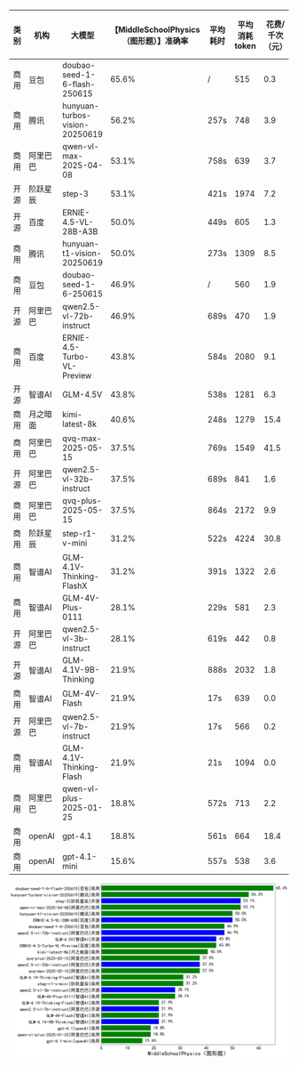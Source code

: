 
|类别|机构|大模型|【MiddleSchoolPhysics（图形题）】准确率|平均耗时|平均消耗token|花费/千次（元）|排名（准确率）|
|---|---|-----|-------------------|-------|-----------|-----------|-----------|
|商用|豆包|doubao-seed-1-6-flash-250615|65.6%|/|515|0.3|1|
|商用|腾讯|hunyuan-turbos-vision-20250619|56.2%|257s|748|3.9|2|
|商用|阿里巴巴|qwen-vl-max-2025-04-08|53.1%|758s|639|3.7|3|
|开源|阶跃星辰|step-3|53.1%|421s|1974|7.2|4|
|开源|百度|ERNIE-4.5-VL-28B-A3B|50.0%|449s|605|1.3|5|
|商用|腾讯|hunyuan-t1-vision-20250619|50.0%|273s|1309|8.5|6|
|商用|豆包|doubao-seed-1-6-250615|46.9%|/|560|1.9|7|
|开源|阿里巴巴|qwen2.5-vl-72b-instruct|46.9%|689s|470|1.9|8|
|商用|百度|ERNIE-4.5-Turbo-VL-Preview|43.8%|584s|2080|9.1|9|
|开源|智谱AI|GLM-4.5V|43.8%|538s|1281|6.3|10|
|商用|月之暗面|kimi-latest-8k|40.6%|248s|1279|15.4|11|
|商用|阿里巴巴|qvq-max-2025-05-15|37.5%|769s|1549|41.5|12|
|开源|阿里巴巴|qwen2.5-vl-32b-instruct|37.5%|689s|841|1.6|13|
|商用|阿里巴巴|qvq-plus-2025-05-15|37.5%|864s|2172|9.9|14|
|商用|阶跃星辰|step-r1-v-mini|31.2%|522s|4224|30.8|15|
|商用|智谱AI|GLM-4.1V-Thinking-FlashX|31.2%|391s|1322|2.6|16|
|商用|智谱AI|GLM-4V-Plus-0111|28.1%|229s|581|2.3|17|
|开源|阿里巴巴|qwen2.5-vl-3b-instruct|28.1%|619s|442|0.8|18|
|开源|智谱AI|GLM-4.1V-9B-Thinking|21.9%|888s|2032|1.8|19|
|商用|智谱AI|GLM-4V-Flash|21.9%|17s|639|0.0|20|
|开源|阿里巴巴|qwen2.5-vl-7b-instruct|21.9%|17s|566|0.2|21|
|商用|智谱AI|GLM-4.1V-Thinking-Flash|21.9%|21s|1094|0.0|22|
|商用|阿里巴巴|qwen-vl-plus-2025-01-25|18.8%|572s|713|2.2|23|
|商用|openAI|gpt-4.1|18.8%|561s|664|18.4|24|
|商用|openAI|gpt-4.1-mini|15.6%|557s|538|3.6|25|


![lin](../pic/MiddleSchoolPhysics（图形题）.png)